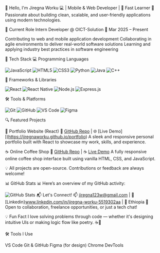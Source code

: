 👋 Hello, I'm Jiregna Worku
💻 | Mobile & Web Developer | 🧠 Fast Learner
🚀 Passionate about building clean, scalable, and user-friendly applications using modern technologies.

💼 Current Role
Intern Developer @ OICT-Solution
📅 Mar 2025 – Present

Contributing to web and mobile application development
Collaborating in agile environments to deliver real-world software solutions
Learning and applying industry best practices in software engineering



🔧 Tech Stack
💻 Programming Languages

![JavaScript](https://img.shields.io/badge/JavaScript-F7DF1E?style=for-the-badge&logo=javascript&logoColor=black )
![HTML5](https://img.shields.io/badge/HTML5-E34F26?style=for-the-badge&logo=html5&logoColor=white )
![CSS3](https://img.shields.io/badge/CSS3-1572B6?style=for-the-badge&logo=css3&logoColor=white )
![Python](https://img.shields.io/badge/Python-3776AB?style=for-the-badge&logo=python&logoColor=white )
![Java](https://img.shields.io/badge/Java-ED8B00?style=for-the-badge&logo=openjdk&logoColor=white )
![C++](https://img.shields.io/badge/C%2B%2B-00599C?style=for-the-badge&logo=cplusplus&logoColor=white )

🚀 Frameworks & Libraries

![React](https://img.shields.io/badge/React-202323?style=for-the-badge&logo=react&logoColor=61DAFB )
![React Native](https://img.shields.io/badge/React_Native-202323?style=for-the-badge&logo=react&logoColor=61DAFB )
![Node.js](https://img.shields.io/badge/Node.js-43853D?style=for-the-badge&logo=node.js&logoColor=white )
![Express.js](https://img.shields.io/badge/Express.js-000000?style=for-the-badge&logo=express&logoColor=white )

🛠 Tools & Platforms

![Git](https://img.shields.io/badge/Git-F05032?style=for-the-badge&logo=git&logoColor=white )
![GitHub](https://img.shields.io/badge/GitHub-181717?style=for-the-badge&logo=github&logoColor=white )
![VS Code](https://img.shields.io/badge/Visual_Studio_Code-007ACC?style=for-the-badge&logo=visual-studio-code&logoColor=white )
![Figma](https://img.shields.io/badge/Figma-F24E1E?style=for-the-badge&logo=figma&logoColor=white )


🔍 Featured Projects

🎨 Portfolio Website (React)
🔗 [GitHub Repo](https://github.com/jiregnaworku/portfolio) | 🌐 [Live Demo][(https://jiregnaworku.github.io/portfolio)
A sleek and responsive personal portfolio built with React to showcase my work, skills, and experience.

☕ Online Coffee Shop
🔗 [GitHub Repo](https://github.com/jiregnaworku/Online-coffee-shop) | ☕ [Live Demo](https://jiregnaworku.github.io/Online-coffee-shop/)
A fully responsive online coffee shop interface built using vanilla HTML, CSS, and JavaScript.

💡 All projects are open-source. Contributions or feedback are always welcome! 

📊 GitHub Stats
📊 Here’s an overview of my GitHub activity:


![GitHub Stats](https://github-readme-stats.vercel.app/api?username=jiregnaworku&show_icons=true&theme=dracula )
📬 Let's Connect!
📫 jiregna123w@gmail.com | 💼 [Linkedin}www.linkedin.com/in/jiregna-worku-5519302aa | 📍 Ethiopia
💬 Open to collaboration, freelance opportunities, or just a tech chat!

💡 Fun Fact
I love solving problems through code — whether it's designing intuitive UIs or making logic flow like poetry. ☕🧩

🛠 Tools I Use


VS Code
Git & GitHub
Figma (for design)
Chrome DevTools
